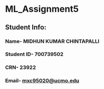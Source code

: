 # ML_Assignment5
 ## Student Info:
  ### Name- MIDHUN KUMAR CHINTAPALLI
  ### Student ID- 700739502
  ### CRN- 23922
  ### Email- mxc95020@ucmo.edu
